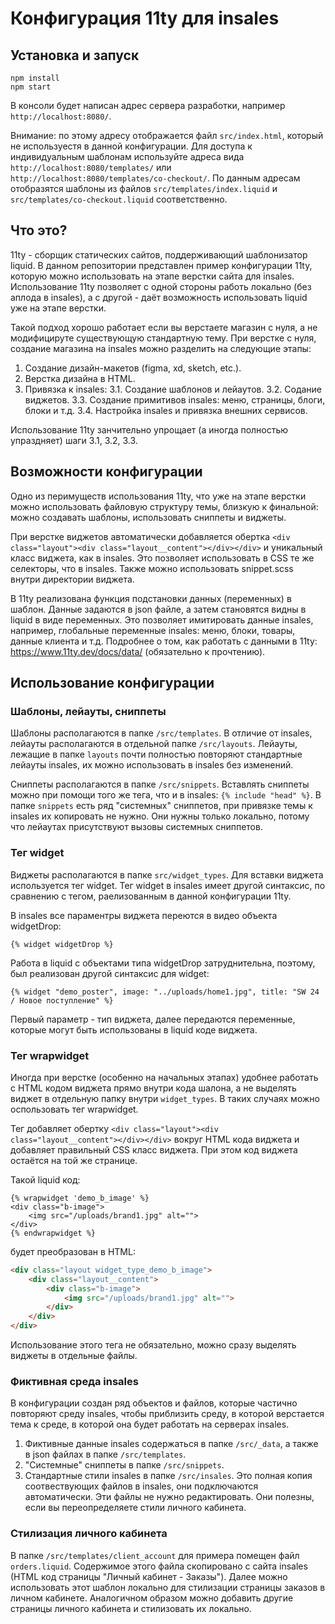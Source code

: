 # Конфигурация 11ty для insales

## Установка и запуск

```
npm install
npm start
```

В консоли будет написан адрес сервера разработки, например `http://localhost:8080/`.

Внимание: по этому адресу отображается файл `src/index.html`, который не используестя 
в данной конфигурации. Для доступа к индивидуальным шаблонам используйте адреса вида 
`http://localhost:8080/templates/` или `http://localhost:8080/templates/co-checkout/`. 
По данным адресам отобразятся шаблоны из файлов `src/templates/index.liquid` и 
`src/templates/co-checkout.liquid` соответственно.

## Что это?

11ty - сборщик статических сайтов, поддерживающий шаблонизатор liquid. 
В данном репозитории представлен пример конфигурации 11ty, которую можно 
использовать на этапе верстки сайта для insales. Использование 11ty 
позволяет с одной стороны работь локально (без аплода в insales), а с другой - 
даёт возможность использовать liquid уже на этапе верстки.

Такой подход хорошо работает если вы верстаете магазин с нуля, а не
модифицируте существующую стандартную тему. При верстке с нуля,
создание магазина на insales можно разделить на следующие этапы:

1. Создание дизайн-макетов (figma, xd, sketch, etc.). 
2. Верстка дизайна в HTML.
3. Привязка к insales:
3.1. Создание шаблонов и лейаутов.
3.2. Содание виджетов.
3.3. Создание примитивов insales: меню, страницы, блоги, блоки и т.д.
3.4. Настройка insales и привязка внешних сервисов.

Использование 11ty занчительно упрощает (а иногда полностью упраздняет) шаги 3.1, 3.2, 3.3. 

## Возможности конфигурации

Одно из перимуществ использования 11ty, что уже на этапе верстки можно использовать файловую структуру темы, близкую к финальной: можно создавать шаблоны, использовать сниппеты и виджеты.

При верстке виджетов автоматически добавляется обертка `<div class="layout"><div class="layout__content"></div></div>` и уникальный класс виджета, как в insales. Это позволяет использовать в CSS те же селекторы, что в insales. Также можно использовать
snippet.scss внутри директории виджета. 

В 11ty реализована функция подстановки данных (переменных) в шаблон. Данные 
задаются в json файле, а затем становятся видны в liquid в виде переменных.
Это позволяет имитировать данные insales, например, глобальные переменные
insales: меню, блоки, товары, данные клиента и т.д. Подробнее о том, как работать
с данными в 11ty: https://www.11ty.dev/docs/data/ (обязательно к прочтению).

## Использование конфигурации

### Шаблоны, лейауты, сниппеты

Шаблоны располагаются в папке `/src/templates`. В отличие от insales, лейауты располагаются
в отдельной папке `/src/layouts`. Лейауты, лежащие в папке `layouts` почти полностью повторяют 
стандартные лейауты insales, их можно использовать в insales без изменений.

Сниппеты располагаются в папке `/src/snippets`. Вставлять сниппеты можно при помощи того 
же тега, что и в insales: `{% include "head" %}`. В папке `snippets` есть ряд "системных"
сниппетов, при привязке темы к insales их копировать не нужно. Они нужны только локально, 
потому что лейаутах присутствуют вызовы системных сниппетов.

### Тег widget

Виджеты располагаются в папке `src/widget_types`. Для вставки виджета используется тег widget.
Тег widget в insales имеет другой синтаксис, по сравнению с тегом, раелизованным в данной
конфигурации 11ty.

В insales все параментры виджета переются в видео объекта widgetDrop:
```
{% widget widgetDrop %}
```

Работа в liquid с объектами типа widgetDrop затруднительна, поэтому, был реализован
другой синтаксис для widget:
```
{% widget "demo_poster", image: "../uploads/home1.jpg", title: "SW 24 / Новое поступление" %}
```
Первый параметр - тип виджета, далее передаются переменные, которые могут быть использованы
в liquid коде виджета. 

### Тег wrapwidget

Иногда при верстке (особенно на начальных этапах) удобнее работать с HTML кодом виджета
прямо внутри кода шалона, а не выделять виджет в отдельную папку внутри `widget_types`. 
В таких случаях можно оспользовать тег wrapwidget.

Тег добавляет обертку `<div class="layout"><div class="layout__content"></div></div>`
вокруг HTML кода виджета и добавляет правильный CSS класс виджета. При этом код виджета 
остаётся на той же странице.

Такой liquid код:
```liquid
{% wrapwidget 'demo_b_image' %}
<div class="b-image">
    <img src="/uploads/brand1.jpg" alt="">
</div>
{% endwrapwidget %}
```

будет преобразован в HTML:
```html
<div class="layout widget_type_demo_b_image">
    <div class="layout__content">
        <div class="b-image">
            <img src="/uploads/brand1.jpg" alt="">
        </div>
    </div>
</div>
```

Использование этого тега не обязательно, можно сразу выделять виджеты в отдельные файлы.

### Фиктивная среда insales

В конфигурации создан ряд объектов и файлов, которые частично повторяют среду 
insales, чтобы приблизить среду, в которой верстается тема к среде, в которой
она будет работать на серверах insales.

1. Фиктивные данные insales содержаться в папке `/src/_data`, а также в json файлах в папке `/src/templates`.
2. "Системные" сниппеты в папке `/src/snippets`.
3. Стандартные стили insales в папке `/src/insales`. Это полная копия соотвествующих файлов в insales, они подключаются автоматически. Эти файлы не нужно редактировать. Они полезны, если вы переопределяете стили личного кабинета.

### Стилизация личного кабинета

В папке `/src/templates/client_account` для примера помещен файл `orders.liquid`. Содержимое этого файла скопировано с сайта insales (HTML код страницы "Личный кабинет - Заказы"). Далее можно использовать этот шаблон локально для стилизации страницы заказов в личном кабинете. Аналогичном образом можно добавить другие страницы личного кабинета и стилизовать их локально.
